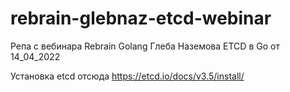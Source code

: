 # rebrain-glebnaz-etcd-webinar
Репа с вебинара Rebrain Golang Глеба Наземова  ETCD в Go от 14_04_2022 

Установка etcd отсюда
https://etcd.io/docs/v3.5/install/
